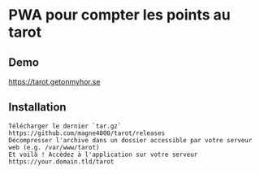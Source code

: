 # PWA pour compter les points au tarot

## Demo

https://tarot.getonmyhor.se

## Installation

    Télécharger le dernier `tar.gz` https://github.com/magne4000/tarot/releases
    Décompresser l'archive dans un dossier accessible par votre serveur web (e.g. /var/www/tarot)
    Et voilà ! Accèdez à l'application sur votre serveur https://your.domain.tld/tarot
